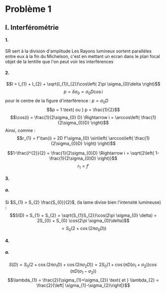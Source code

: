 # Problème 1
## I. Interférométrie
#### 1.
SR sert à la division d'amplitude
Les Rayons lumineux sortent parallèles entre eux à la fin du Michelson, c'est en mettant un ecran dans le plan focal objet de la lentille que l'on peut voir les interférences

#### 2.
$$I = I_{1} + I_{2} + \sqrt{I_{1}I_{2}}\cos\left( 2\pi \sigma_{0}\delta \right)$$
$$p = \delta \sigma_{0} = \sigma_{0} D \cos i$$
pour le centre de la figure d'interférence : $p=\sigma_{0}D$
$$p = 1 \text{ ou } p = \frac{1}{2}$$
$$\cos(i) = \frac{1}{2\sigma_{0} D} \Rightarrow i = \arccos\left( \frac{1}{2\sigma_{0}D} \right)$$
Ainsi, comme : 
$$r_{1} = f'\tan(i) = 2D f'\sigma_{0} \sin\left( \arccos\left( \frac{1}{2\sigma_{0}D} \right) \right)$$

$$1-\frac{i^{2}}{2} = \frac{1}{2\sigma_{0}D} \Rightarrow i = \sqrt{2\left( 1-\frac{1}{2\sigma_{0}D} \right)}$$
$$r_{1} = f' $$

#### 3.
##### a.
Si $S_{1} = S_{2} \frac{S_{0}}{2}$, (la lame divise bien l'intensité lumineuse) : 
$$S(D) = S_{1} + S_{2} + \sqrt{S_{1}S_{2}}\cos(2\pi \sigma_{0} \delta) = 2S_{0} + S_{0} \cos(2\pi \sigma_{0}\delta)$$
$$= S_{0}(2 + \cos(2\pi \sigma_{0}D))$$

#### 4.
##### a.
$$S(D) = S_{0}(2+\cos(2\pi \sigma_{1}D) + \cos(2\pi \sigma_{2}D) )=2S_{0} (1+ \cos(\pi D(\sigma_{1}+\sigma_{2}))\cos(\pi D(\sigma_{1}-\sigma_{2}))$$
$$\lambda_{1} = \frac{2}{\sigma_{1}+\sigma_{2}} \text{ et } \lambda_{2} = \frac{2}{\left| \sigma_{1}-\sigma_{2}\right|}$$
